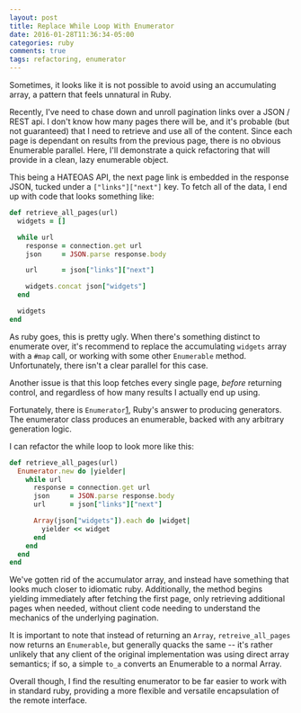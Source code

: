 ```yaml
---
layout: post
title: Replace While Loop With Enumerator
date: 2016-01-28T11:36:34-05:00
categories: ruby
comments: true
tags: refactoring, enumerator
---
```


Sometimes, it looks like it is not possible to avoid using an accumulating
array, a pattern that feels unnatural in Ruby.

Recently, I've need to chase down and unroll pagination links over a
JSON / REST api.  I don't know how many pages there will be, and it's probable
(but not guaranteed) that I need to retrieve and use all of the content.
Since each page is dependant on results from the previous page, there is no
obvious Enumerable parallel.  Here, I'll demonstrate a quick refactoring that
will provide in a clean, lazy enumerable object.

<!-- more -->

This being a HATEOAS API, the next page link is embedded in the response JSON,
tucked under a `["links"]["next"]` key.  To fetch all of the data, I end up with
code that looks something like:

```ruby
def retrieve_all_pages(url)
  widgets = []

  while url
    response = connection.get url
    json     = JSON.parse response.body

    url      = json["links"]["next"]

    widgets.concat json["widgets"]
  end

  widgets
end
```

As ruby goes, this is pretty ugly.  When there's something distinct to
enumerate over, it's recommend to replace the accumulating `widgets` array with
a `#map` call, or working with some other `Enumerable` method.  Unfortunately,
there isn't a clear parallel for this case.

Another issue is that this loop fetches every single page, _before_ returning
control, and regardless of how many results I actually end up using.

Fortunately, there is `Enumerator`[1], Ruby's answer to producing generators.
The enumerator class produces an enumerable, backed with any arbitrary
generation logic.

[1]: http://docs.ruby-lang.org/en/2.3.0/Enumerator.html

I can refactor the while loop to look more like this:

```ruby
def retrieve_all_pages(url)
  Enumerator.new do |yielder|
    while url
      response = connection.get url
      json     = JSON.parse response.body
      url      = json["links"]["next"]

      Array(json["widgets"]).each do |widget|
        yielder << widget
      end
    end
  end
end
```

We've gotten rid of the accumulator array, and instead have something
that looks much closer to idiomatic ruby.  Additionally, the method begins
yielding immediately after fetching the first page, only retrieving additional
pages when needed, without client code needing to understand the mechanics of
the underlying pagination.

It is important to note that instead of returning an `Array`,
`retreive_all_pages` now returns an `Enumerable`, but generally quacks the same
-- it's rather unlikely that any client of the original implementation was
using direct array semantics; if so, a simple `to_a` converts an Enumerable to
a normal Array.

Overall though, I find the resulting enumerator to be far easier to work with
in standard ruby, providing a more flexible and versatile encapsulation of the
remote interface.


